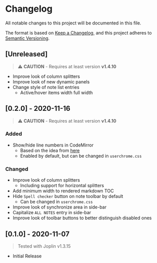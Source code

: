 # Changelog

All notable changes to this project will be documented in this file.

The format is based on [Keep a Changelog](https://keepachangelog.com/en/1.0.0/),
and this project adheres to [Semantic Versioning](https://semver.org/spec/v2.0.0.html).

## [Unreleased]

> :warning: **CAUTION** - Requires at least version **v1.4.10**

- Improve look of column splitters
- Improve look of new dynamic panels
- Change style of note list entries
  - Active/hover items width full width

## [0.2.0] - 2020-11-16

> :warning: **CAUTION** - Requires at least version **v1.4.10**

### Added

- Show/hide line numbers in CodeMirror
  - Based on the idea from [here](https://discourse.joplinapp.org/t/option-to-show-line-numbers-in-editor/8313/22)
  - Enabled by default, but can be changed in `userchrome.css`

### Changed

- Improve look of column splitters
  - Including support for horizontal splitters
- Add minimum width to rendered markdown TOC
- Hide `Spell checker` button on note toolbar by default
  - Can be changed in `userchrome.css`
- Improve look of synchronize area in side-bar
- Capitalize `ALL NOTES` entry in side-bar
- Improve look of toolbar buttons to better distinguish disabled ones

## [0.1.0] - 2020-11-07

> Tested with Joplin v1.3.15

- Initial Release
